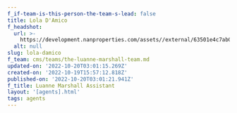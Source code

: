 ```yaml
---
f_if-team-is-this-person-the-team-s-lead: false
title: Lola D'Amico
f_headshot:
  url: >-
    https://development.nanproperties.com/assets//external/63501e4c7ab020e6e58aa963_d27amico2c20lolaina20-20primary.jpeg
  alt: null
slug: lola-damico
f_team: cms/teams/the-luanne-marshall-team.md
updated-on: '2022-10-20T03:01:15.269Z'
created-on: '2022-10-19T15:57:12.818Z'
published-on: '2022-10-20T03:01:21.941Z'
f_title: Luanne Marshall Assistant
layout: '[agents].html'
tags: agents
---
```



